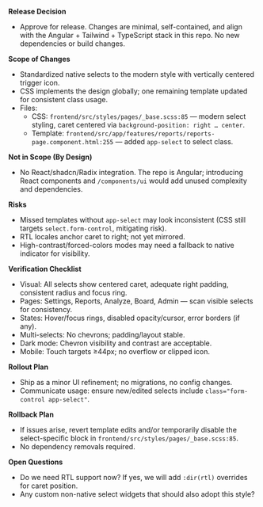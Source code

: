 **Release Decision**
- Approve for release. Changes are minimal, self-contained, and align with the Angular + Tailwind + TypeScript stack in this repo. No new dependencies or build changes.

**Scope of Changes**
- Standardized native selects to the modern style with vertically centered trigger icon.
- CSS implements the design globally; one remaining template updated for consistent class usage.
- Files:
  - CSS: `frontend/src/styles/pages/_base.scss:85` — modern select styling, caret centered via `background-position: right … center`.
  - Template: `frontend/src/app/features/reports/reports-page.component.html:255` — added `app-select` to select class.

**Not in Scope (By Design)**
- No React/shadcn/Radix integration. The repo is Angular; introducing React components and `/components/ui` would add unused complexity and dependencies.

**Risks**
- Missed templates without `app-select` may look inconsistent (CSS still targets `select.form-control`, mitigating risk).
- RTL locales anchor caret to right; not yet mirrored.
- High-contrast/forced-colors modes may need a fallback to native indicator for visibility.

**Verification Checklist**
- Visual: All selects show centered caret, adequate right padding, consistent radius and focus ring.
- Pages: Settings, Reports, Analyze, Board, Admin — scan visible selects for consistency.
- States: Hover/focus rings, disabled opacity/cursor, error borders (if any).
- Multi-selects: No chevrons; padding/layout stable.
- Dark mode: Chevron visibility and contrast are acceptable.
- Mobile: Touch targets ≥44px; no overflow or clipped icon.

**Rollout Plan**
- Ship as a minor UI refinement; no migrations, no config changes.
- Communicate usage: ensure new/edited selects include `class="form-control app-select"`.

**Rollback Plan**
- If issues arise, revert template edits and/or temporarily disable the select-specific block in `frontend/src/styles/pages/_base.scss:85`.
- No dependency removals required.

**Open Questions**
- Do we need RTL support now? If yes, we will add `:dir(rtl)` overrides for caret position.
- Any custom non-native select widgets that should also adopt this style?